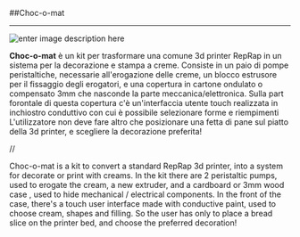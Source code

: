 
##Choc-o-mat

----------
![enter image description here](https://lh3.googleusercontent.com/zzKIBGocbAPeoOnwXKhghOHTAJuwyD9bmJ211M1yFhAB=s600 "20150616_015349.jpg")


**Choc-o-mat** è un kit per trasformare una comune 3d printer RepRap in un sistema per la decorazione e stampa a creme. Consiste in un paio di pompe peristaltiche, necessarie all'erogazione delle creme, un blocco estrusore per il fissaggio degli erogatori, e una copertura in cartone ondulato o compensato 3mm che nasconde la parte meccanica/elettronica. Sulla part forontale di questa copertura c'è un'interfaccia utente touch realizzata in inchiostro conduttivo con cui è possibile selezionare forme e riempimenti L'utilizzatore non deve fare altro che posizionare una fetta di pane sul piatto della 3d printer, e scegliere la decorazione preferita!

//

Choc-o-mat is a kit to convert a standard RepRap 3d printer, into a system for decorate or print with creams. In the kit there are 2 peristaltic pumps, used to erogate the cream, a new extruder, and a cardboard or 3mm wood case , used to hide mechanical / electrical components. In the front of the case, there's a touch user interface made with conductive paint, used to choose cream, shapes and filling. So the user has only to place a bread slice on the printer bed, and choose the preferred decoration!
